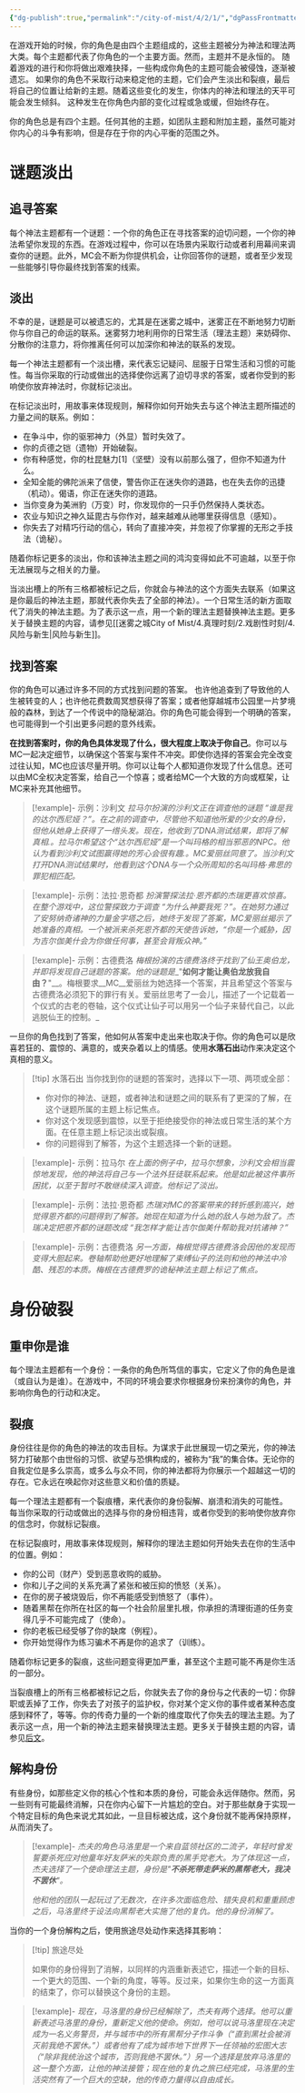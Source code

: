 ```yaml
---
{"dg-publish":true,"permalink":"/city-of-mist/4/2/1/","dgPassFrontmatter":true}
---
```


在游戏开始的时候，你的角色是由四个主题组成的，这些主题被分为神法和理法两大类。每个主题都代表了你角色的一个主要方面。然而，主题并不是永恒的。 随着游戏的进行和你将做出艰难抉择，一些构成你角色的主题可能会被侵蚀，逐渐被遗忘。 如果你的角色不采取行动来稳定他的主题，它们会产生淡出和裂痕，最后将自己的位置让给新的主题。随着这些变化的发生，你体内的神法和理法的天平可能会发生倾斜。 这种发生在你角色内部的变化过程或急或缓，但始终存在。

你的角色总是有四个主题。任何其他的主题，如团队主题和附加主题，虽然可能对你内心的斗争有影响，但是存在于你的内心平衡的范围之外。

# 谜题淡出

## 追寻答案
每个神法主题都有一个谜题：一个你的角色正在寻找答案的迫切问题，一个你的神法希望你发现的东西。在游戏过程中，你可以在场景内采取行动或者利用幕间来调查你的谜题。此外，MC会不断为你提供机会，让你回答你的谜题，或者至少发现一些能够引导你最终找到答案的线索。

## 淡出
不幸的是，谜题是可以被遗忘的，尤其是在迷雾之城中，迷雾正在不断地努力切断你与你自己的命运的联系。迷雾努力地利用你的日常生活（理法主题）来妨碍你、分散你的注意力，将你推离任何可以加深你和神法的联系的发现。
  
每一个神法主题都有一个淡出槽，来代表忘记疑问、屈服于日常生活和习惯的可能性。每当你采取的行动或做出的选择使你远离了迫切寻求的答案，或者你受到的影响使你放弃神法时，你就标记淡出。

在标记淡出时，用故事来体现规则，解释你如何开始失去与这个神法主题所描述的力量之间的联系。例如：

- 在争斗中，你的驱邪神力（外显）暂时失效了。
- 你的贞德之铠（遗物）开始破裂。
- 你有种感觉，你的杜昆魅力[1]（坚壁）没有以前那么强了，但你不知道为什么。
- 全知全能的佛陀派来了信使，警告你正在迷失你的道路，也在失去你的迅捷（机动）。偈语，你正在迷失你的道路。
- 当你变身为美洲豹（万变）时，你发现你的一只手仍然保持人类状态。
- 农业与知识之神久延毘古与你作对，越来越难从祂哪里获得信息（感知）。
- 你失去了对精巧行动的信心，转向了直接冲突，并忽视了你掌握的无形之手技法（诡秘）。

随着你标记更多的淡出，你和该神法主题之间的鸿沟变得如此不可逾越，以至于你无法展现与之相关的力量。

当淡出槽上的所有三格都被标记之后，你就会与神法的这个方面失去联系（如果这是你最后的神法主题，那就代表你失去了全部的神法）。一个日常生活的新方面取代了消失的神法主题。为了表示这一点，用一个新的理法主题替换神法主题。更多关于替换主题的内容，请参见[[迷雾之城City of Mist/4.真理时刻/2.戏剧性时刻/4.风险与新生\|风险与新生]]。

## 找到答案
你的角色可以通过许多不同的方式找到问题的答案。 也许他追查到了导致他的人生被转变的人；也许他花费数周冥想获得了答案；或者他穿越城市公园里一片梦境般的森林，到达了一个传说中的隐秘湖泊。你的角色可能会得到一个明确的答案，也可能得到一个引出更多问题的意外线索。

**在找到答案时，你的角色具体发现了什么，很大程度上取决于你自己**。你可以与MC一起决定细节，以确保这个答案与案件不冲突。即使你选择的答案会完全改变过往认知，MC也应该尽量开明。你可以让每个人都知道你发现了什么信息。还可以由MC全权决定答案，给自己一个惊喜；或者给MC一个大致的方向或框架，让MC来补充其他细节。

>[!example]- 示例：沙利文
>_拉马尔扮演的沙利文正在调查他的谜题 “谁是我的达尔西尼娅？”。在之前的调查中，尽管他不知道他所爱的少女的身份，但他从她身上获得了一绺头发。现在，他收到了DNA测试结果，即将了解真相.。拉马尔希望这个“达尔西尼娅”是一个叫玛格的相当邪恶的NPC。他认为看到沙利文试图赢得她的芳心会很有趣.。MC爱丽丝同意了。当沙利文打开DNA测试结果时，他看到这个DNA与一个众所周知的名叫玛格·弗思的罪犯相匹配。_

>[!example]- 示例：法拉·恩奇都
>_扮演警探法拉·恩齐都的杰瑞更喜欢惊喜。在整个游戏中，这位警探致力于调查 “为什么神要我死？”。在她努力通过了安努纳奇诸神的力量金字塔之后，她终于发现了答案，MC爱丽丝揭示了她准备的真相。一个被派来杀死恩齐都的天使告诉她，“你是一个威胁，因为吉尔伽美什会为你做任何事，甚至会背叛众神。”_

>[!example]- 示例：古德费洛
>_梅根扮演的古德费洛终于找到了仙王奥伯龙，并即将发现自己谜题的答案。他的谜题是__"__如何才能让奥伯龙放我自由？__"__。梅根要求__MC__爱丽丝为她选择一个答案，并且希望这个答案与古德费洛必须犯下的罪行有关。爱丽丝思考了一会儿，描述了一个记载着一个仪式的古老的卷轴，这个仪式让仙子可以用另一个仙子来替代自己，以此逃脱仙王的控制。_

一旦你的角色找到了答案，他如何从答案中走出来也取决于你。你的角色可以是欣喜若狂的、震惊的、满意的，或夹杂着以上的情感。使用**水落石出**动作来决定这个真相的意义。

>[!tip] 水落石出
>当你找到你的谜题的答案时，选择以下一项、两项或全部：
>- 你对你的神法、谜题，或者神法和谜题之间的联系有了更深的了解，在这个谜题所属的主题上标记焦点。
>- 你对这个发现感到震惊，以至于拒绝接受你的神法或日常生活的某个方面。在任意主题上标记淡出或裂痕。
>- 你的问题得到了解答，为这个主题选择一个新的谜题。

>[!example]- 示例：拉马尔
>_在上面的例子中，拉马尔想象，沙利文会相当震惊地发现，他的神法将自己与一个法外狂徒联系起来。他是如此被这件事所困扰，以至于暂时不敢继续深入调查。他标记了淡出。_

>[!example]- 示例：法拉·恩奇都
>_杰瑞对MC的答案带来的转折感到高兴，她觉得恩齐都的问题得到了解答。她现在知道为什么她的敌人与她为敌了。杰瑞决定把恩齐都的谜题改成 “我怎样才能让吉尔伽美什帮助我对抗诸神？”_

>[!example]- 示例：古德费洛
>_另一方面，梅根觉得古德费洛会因他的发现而变得大胆起来。卷轴帮助他更好地理解了束缚仙子的法则和他的神法中冷酷、残忍的本质。梅根在古德费罗的诡秘神法主题上标记了焦点。_

# 身份破裂

## 重申你是谁
每个理法主题都有一个身份：一条你的角色所笃信的事实，它定义了你的角色是谁（或自认为是谁）。在游戏中，不同的环境会要求你根据身份来扮演你的角色，并影响你角色的行动和决定。

## 裂痕
身份往往是你的角色的神法的攻击目标。为谋求于此世展现一切之荣光，你的神法努力打破那个由世俗的习惯、欲望与恐惧构成的，被称为“我”的集合体。无论你的自我定位是多么崇高，或多么与众不同，你的神法都将为你展示一个超越这一切的存在。它永远在唤起你对这些意义和价值的质疑。

每一个理法主题都有一个裂痕槽，来代表你的身份裂解、崩溃和消失的可能性。 每当你采取的行动或做出的选择与你的身份相违背，或者你受到的影响使你放弃你的信念时，你就标记裂痕。

在标记裂痕时，用故事来体现规则，解释你的理法主题如何开始失去在你的生活中的位置。例如：

- 你的公司（财产）受到恶意收购的威胁。
- 你和儿子之间的关系充满了紧张和被压抑的愤怒（关系）。
- 在你的房子被烧毁后，你不再能感受到愤怒了（事件）。
- 随着黑帮在你所在社区的每一个社会阶层里扎根，你承担的清理街道的任务变得几乎不可能完成了（使命）。
- 你的老板已经受够了你的缺席（例程）。
- 你开始觉得作为练习骗术不再是你的追求了（训练）。
  
随着你标记更多的裂痕，这些问题变得更加严重，甚至这个主题可能不再是你生活的一部分。

当裂痕槽上的所有三格都被标记之后，你就失去了你的身份与之代表的一切：你辞职或丢掉了工作，你失去了对孩子的监护权，你对某个定义你的事件或者某种态度感到释怀了，等等。你的传奇力量的一个新的维度取代了你失去的理法主题。为了表示这一点，用一个新的神法主题来替换理法主题。更多关于替换主题的内容，请参见[后文](https://www.yuque.com/renommee/mist/zqrg9c)。

## 解构身份
有些身份，如那些定义你的核心个性和本质的身份，可能会永远伴随你。然而，另一些则有可能最终消解，只在你内心留下一片尴尬的空白。对于那些献身于实现一个特定目标的角色来说尤其如此，一旦目标被达成，这个身份就不能再保持原样，从而消失了。

>[!example]-
>_杰夫的角色马洛里是一个来自蓝领社区的二流子，年轻时曾发誓要杀死应对他童年好友萨米的失踪负责的黑手党老大。为了体现这一点，杰夫选择了一个使命理法主题，身份是"**不杀死带走萨米的黑帮老大，我决不罢休**"。_
>
>_他和他的团队一起玩过了无数次，在许多次面临危险、错失良机和重重顾虑之后，马洛里终于设法向黑帮老大实施了他的复仇。他的身份消解了。_

当你的一个身份解构之后，使用旅途尽处动作来选择其影响：

>[!tip] 旅途尽处
>
> 如果你的身份得到了消解，以同样的内涵重新表述它，描述一个新的目标、一个更大的范围、一个新的角度，等等。反过来，如果你生命的这一方面真的结束了，你可以替换这个身份的主题。

>[!example]-
>_现在，马洛里的身份已经解除了，杰夫有两个选择。他可以重新表述马洛里的身份，重新定义他的使命。例如，他可以说马洛里现在决定成为一名义务警员，并与城市中的所有黑帮分子作斗争（“直到黑社会被消灭前我绝不罢休。”）或者他有了成为城市地下世界下一任领袖的宏图大志（“除非我统治这个城市，否则我绝不罢休。”）另一个选择是放弃马洛里的这一整个方面，让他的神法接管；现在他的复仇之旅已经完成，马洛里的生活突然有了一个巨大的空缺，他的传奇力量得以自由成长。_